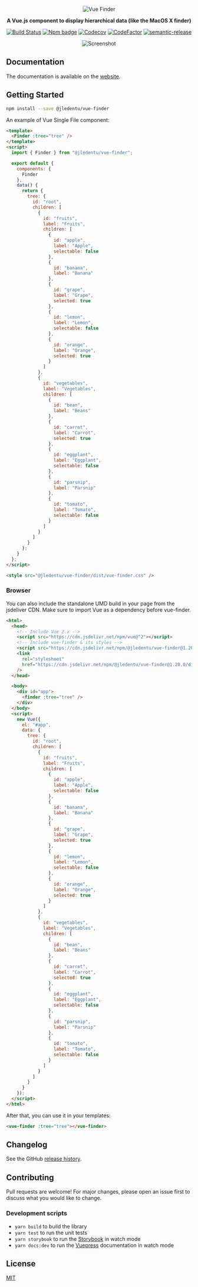 <div align="center" markdown="1">

![Vue Finder](./logo.svg)

**A Vue.js component to display hierarchical data (like the MacOS X finder)**

[![Build Status](https://travis-ci.org/jledentu/vue-finder.svg?branch=master)](https://travis-ci.org/jledentu/vue-finder)
[![Npm badge](https://img.shields.io/npm/v/@jledentu/vue-finder.svg)](https://www.npmjs.com/package/@jledentu/vue-finder)
[![Codecov](https://img.shields.io/codecov/c/github/jledentu/vue-finder.svg)](https://codecov.io/gh/jledentu/vue-finder)
[![CodeFactor](https://www.codefactor.io/repository/github/jledentu/vue-finder/badge/master)](https://www.codefactor.io/repository/github/jledentu/vue-finder/overview/master)
[![semantic-release](https://img.shields.io/badge/%20%20%F0%9F%93%A6%F0%9F%9A%80-semantic--release-e10079.svg)](https://github.com/semantic-release/semantic-release)

![Screenshot](./screenshot.png)

</div>

## Documentation

The documentation is available on the [website](https://vue-treeselect.js.org/).

## Getting Started

```sh
npm install --save @jledentu/vue-finder
```

An example of Vue Single File component:

```html
<template>
  <Finder :tree="tree" />
</template>
<script>
  import { Finder } from "@jledentu/vue-finder";

  export default {
    components: {
      Finder
    },
    data() {
      return {
        tree: {
          id: "root",
          children: [
            {
              id: "fruits",
              label: "Fruits",
              children: [
                {
                  id: "apple",
                  label: "Apple",
                  selectable: false
                },
                {
                  id: "banana",
                  label: "Banana"
                },
                {
                  id: "grape",
                  label: "Grape",
                  selected: true
                },
                {
                  id: "lemon",
                  label: "Lemon",
                  selectable: false
                },
                {
                  id: "orange",
                  label: "Orange",
                  selected: true
                }
              ]
            },
            {
              id: "vegetables",
              label: "Vegetables",
              children: [
                {
                  id: "bean",
                  label: "Beans"
                },
                {
                  id: "carrot",
                  label: "Carrot",
                  selected: true
                },
                {
                  id: "eggplant",
                  label: "Eggplant",
                  selectable: false
                },
                {
                  id: "parsnip",
                  label: "Parsnip"
                },
                {
                  id: "tomato",
                  label: "Tomato",
                  selectable: false
                }
              ]
            }
          ]
        }
      };
    }
  };
</script>

<style src="@jledentu/vue-finder/dist/vue-finder.css" />
```

### Browser

You can also include the standalone UMD build in your page from the jsdeliver CDN. Make sure to import Vue as a dependency before vue-finder.

```html
<html>
  <head>
    <!-- Include Vue 2.x -->
    <script src="https://cdn.jsdelivr.net/npm/vue@^2"></script>
    <!-- Include vue-finder & its styles -->
    <script src="https://cdn.jsdelivr.net/npm/@jledentu/vue-finder@1.20.0/dist/vue-finder.min.js"></script>
    <link
      rel="stylesheet"
      href="https://cdn.jsdelivr.net/npm/@jledentu/vue-finder@1.20.0/dist/vue-finder.css"
    />
  </head>

  <body>
    <div id="app">
      <finder :tree="tree" />
    </div>
  </body>
  <script>
    new Vue({
      el: "#app",
      data: {
        tree: {
          id: "root",
          children: [
            {
              id: "fruits",
              label: "Fruits",
              children: [
                {
                  id: "apple",
                  label: "Apple",
                  selectable: false
                },
                {
                  id: "banana",
                  label: "Banana"
                },
                {
                  id: "grape",
                  label: "Grape",
                  selected: true
                },
                {
                  id: "lemon",
                  label: "Lemon",
                  selectable: false
                },
                {
                  id: "orange",
                  label: "Orange",
                  selected: true
                }
              ]
            },
            {
              id: "vegetables",
              label: "Vegetables",
              children: [
                {
                  id: "bean",
                  label: "Beans"
                },
                {
                  id: "carrot",
                  label: "Carrot",
                  selected: true
                },
                {
                  id: "eggplant",
                  label: "Eggplant",
                  selectable: false
                },
                {
                  id: "parsnip",
                  label: "Parsnip"
                },
                {
                  id: "tomato",
                  label: "Tomato",
                  selectable: false
                }
              ]
            }
          ]
        }
      }
    });
  </script>
</html>
```

After that, you can use it in your templates:

```html
<vue-finder :tree="tree"></vue-finder>
```

## Changelog

See the GitHub [release history](https://github.com/jledentu/vue-finder/releases).

## Contributing

Pull requests are welcome! For major changes, please open an issue first to discuss what you would like to change.

### Development scripts

- `yarn build` to build the library
- `yarn test` to run the unit tests
- `yarn storybook` to run the [Storybook](https://github.com/storybookjs/storybook) in watch mode
- `yarn docs:dev` to run the [Vuepress](https://github.com/vuejs/vuepress) documentation in watch mode

## License

[MIT](https://choosealicense.com/licenses/mit/)

